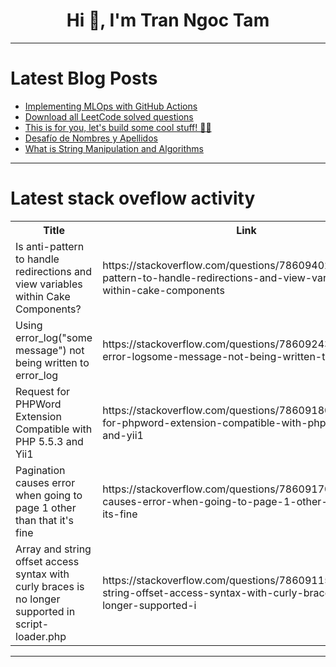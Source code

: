 <h1 align="center">Hi 👋, I'm Tran Ngoc Tam</h1>

---

# Latest Blog Posts 
<!-- BLOG-POST-LIST:START -->
- [Implementing MLOps with GitHub Actions](https://dev.to/craftworkai/implementing-mlops-with-github-actions-30nn)
- [Download all LeetCode solved questions](https://dev.to/theshubham99/download-all-leetcode-solved-questions-4lk)
- [This is for you, let&#39;s build some cool stuff! 🚀✨](https://dev.to/sauravshah31/this-is-for-you-lets-build-some-cool-stuff-15kn)
- [Desafío de Nombres y Apellidos](https://dev.to/javascriptchile/desafio-de-nombres-y-apellidos-540f)
- [What is String Manipulation and Algorithms](https://dev.to/m__mdy__m/what-is-string-manipulation-and-algorithms-42m1)
<!-- BLOG-POST-LIST:END -->

---

# Latest stack oveflow activity
<table>
  <tr><th>Title</th><th>Link</th></tr>
  <!-- STACKOVERFLOW:START --><tr><td>Is anti-pattern to handle redirections and view variables within Cake Components?</td><td>https://stackoverflow.com/questions/78609402/is-anti-pattern-to-handle-redirections-and-view-variables-within-cake-components</td></tr><tr><td>Using error_log&lpar;&quot;some message&quot;&rpar; not being written to error_log</td><td>https://stackoverflow.com/questions/78609243/using-error-logsome-message-not-being-written-to-error-log</td></tr><tr><td>Request for PHPWord Extension Compatible with PHP 5.5.3 and Yii1</td><td>https://stackoverflow.com/questions/78609180/request-for-phpword-extension-compatible-with-php-5-5-3-and-yii1</td></tr><tr><td>Pagination causes error when going to page 1 other than that it&#39;s fine</td><td>https://stackoverflow.com/questions/78609170/pagination-causes-error-when-going-to-page-1-other-than-that-its-fine</td></tr><tr><td>Array and string offset access syntax with curly braces is no longer supported in script-loader.php</td><td>https://stackoverflow.com/questions/78609115/array-and-string-offset-access-syntax-with-curly-braces-is-no-longer-supported-i</td></tr><!-- STACKOVERFLOW:END -->
</table>

---


